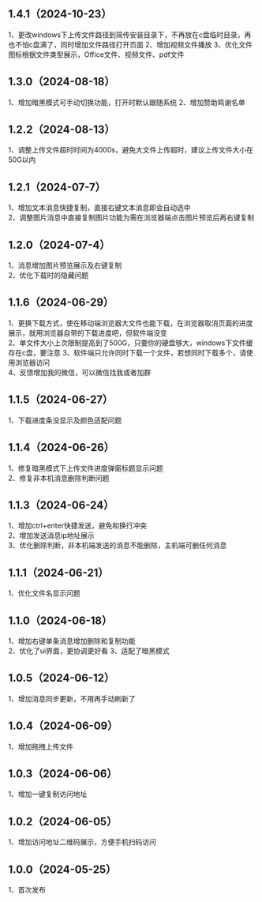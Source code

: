 ## 1.4.1（2024-10-23）
1、更改windows下上传文件路径到简传安装目录下，不再放在c盘临时目录，再也不怕c盘满了，同时增加文件路径打开页面
2、增加视频文件播放
3、优化文件图标根据文件类型展示，Office文件、视频文件、pdf文件
## 1.3.0（2024-08-18）
1、增加暗黑模式可手动切换功能，打开时默认跟随系统
2、增加赞助鸣谢名单
## 1.2.2（2024-08-13）
1、调整上传文件超时时间为4000s，避免大文件上传超时，建议上传文件大小在50G以内 
## 1.2.1（2024-07-7）
1、增加文本消息快捷复制，直接右键文本消息即会自动选中  
2、调整图片消息中直接复制图片功能为需在浏览器端点击图片预览后再右键复制    
## 1.2.0（2024-07-4）
1、消息增加图片预览展示及右键复制  
2、优化下载时的隐藏问题  
## 1.1.6（2024-06-29）
1、更换下载方式，使在移动端浏览器大文件也能下载，在浏览器取消页面的进度展示，就用浏览器自带的下载进度吧，但软件端没变  
2、单文件大小上次限制提高到了500G，只要你的硬盘够大，windows下文件缓存在c盘，要注意 
3、软件端只允许同时下载一个文件，若想同时下载多个，请使用浏览器访问  
4、反馈增加我的微信，可以微信找我或者加群  
## 1.1.5（2024-06-27）
1、下载进度条没显示及颜色适配问题  
## 1.1.4（2024-06-26）
1、修复暗黑模式下上传文件进度弹窗标题显示问题  
2、修复非本机消息删除判断问题  
## 1.1.3（2024-06-24）
1、增加ctrl+enter快捷发送，避免和换行冲突  
2、增加发送消息ip地址展示  
3、优化删除判断，非本机端发送的消息不能删除，主机端可删任何消息
## 1.1.1（2024-06-21）
1、优化文件名显示问题
## 1.1.0（2024-06-18）
1、增加右键单条消息增加删除和复制功能  
2、优化了ui界面，更协调更好看
3、适配了暗黑模式
## 1.0.5（2024-06-12）
1、增加消息同步更新，不用再手动刷新了
## 1.0.4（2024-06-09）
1、增加拖拽上传文件
## 1.0.3（2024-06-06）
1、增加一键复制访问地址
## 1.0.2（2024-06-05）
1、增加访问地址二维码展示，方便手机扫码访问
## 1.0.0（2024-05-25）
1、首次发布